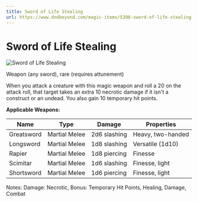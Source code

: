 ```yaml
---
title: Sword of Life Stealing
url: https://www.dndbeyond.com/magic-items/5390-sword-of-life-stealing
---
```


# Sword of Life Stealing

![Sword of Life Stealing](sword-of-life-stealing.png)

Weapon (any sword), rare (requires attunement)

When you attack a creature with this magic weapon and roll a 20 on the attack roll, that target takes an extra 10 necrotic damage if it isn't a construct or an undead. You also gain 10 temporary hit points.


**Applicable Weapons:**

| Name | Type | Damage | Properties |
|---|---|---|---|
| Greatsword | Martial Melee | 2d6 slashing | Heavy, two-handed |
| Longsword | Martial Melee | 1d8 slashing | Versatile (1d10) |
| Rapier | Martial Melee | 1d8 piercing | Finesse |
| Scimitar | Martial Melee | 1d6 slashing | Finesse, light |
| Shortsword | Martial Melee | 1d6 piercing | Finesse, light |

Notes: Damage: Necrotic, Bonus: Temporary Hit Points, Healing, Damage, Combat